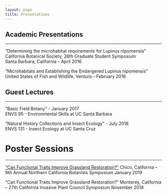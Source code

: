 ```yaml
---
layout: page
title: Presentations
---
```

## Academic Presentations
--------------------
“Determining the microhabitat requirements for Lupinus nipomensis”  
California Botanical Society, 26th Graduate Student Symposium  
Santa Barbara, California – April 2016 

“Microhabitats and Establishing the Endangered Lupinus nipomensis”  
United States of Fish and Wildlife, Ventura – February 2016

## Guest Lectures
--------------------
"Basic Field Botany" - January 2017  
ENVS 95 - Environmental Skills at UC Santa Barbara

"Natural History Collections and Insect Ecology" - July 2018  
ENVS 131 - Insect Ecology at UC Santa Cruz

# Poster Sessions
--------------------
[“Can Functional Traits Improve Grassland Restoration?”](http://www.norcalbotanists.org/files/NCB_2019_Poster15_LuongJ.pdf) 
Chico, California – 9th Annual Northern California Botanists Symposium
January 2019

“Can Functional Traits Improve Grassland Restoration?”
Monterey, California – 27th California Invasive Plant Council Symposium
November 2018
